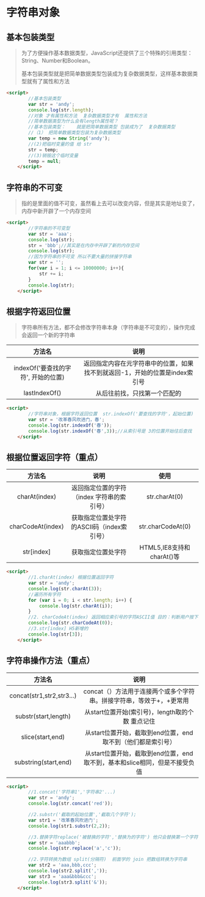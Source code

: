 # 字符串对象

## 基本包装类型

> 为了方便操作基本数据类型，JavaScript还提供了三个特殊的引用类型：String、Number和Boolean。
>
> 基本包装类型就是把简单数据类型包装成为复杂数据类型，这样基本数据类型就有了属性和方法

```html
<script>
        //基本包装类型
        var str = 'andy';
        console.log(str.length);
        //对象 才有属性和方法  复杂数据类型才有  属性和方法
        //简单数据类型为什么会有length属性呢？
        //基本包装类型：    就是把简单数据类型 包装成为了  复杂数据类型
        //（1） 把简单数据类型包装为复杂数据类型
        var temp = new String('andy');
        //(2)把临时变量的值 给 str
        str = temp;
        //(3)销毁这个临时变量
        temp = null;
    </script>
```

## 字符串的不可变

> 指的是里面的值不可变，虽然看上去可以改变内容，但是其实是地址变了，内存中新开辟了一个内存空间

```html
<script>
        //字符串的不可变型
        var str = 'aaa';
        console.log(str);
        str = 'bbb';//其实是在内存中开辟了新的内存空间
        console.log(str);
        //因为字符串的不可变 所以不要大量的拼接字符串
        var str = '';
        for(var i = 1; i <= 10000000; i++){
            str += i;
        }
        console.log(str);
    </script>
```

## 根据字符返回位置

> 字符串所有方法，都不会修改字符串本身（字符串是不可变的），操作完成会返回一个新的字符串

|               方法名                |                             说明                             |
| :---------------------------------: | :----------------------------------------------------------: |
| indexOf('要查找的字符', 开始的位置) | 返回指定内容在元字符串中的位置，如果找不到就返回-1，开始的位置是index索引号 |
|            lastIndexOf()            |                 从后往前找，只找第一个匹配的                 |

```html
<script>
        //字符串对象，根据字符返回位置  str.indexOf('要查找的字符'，起始位置)
        var str = '改革春风吹进门，春';
        console.log(str.indexOf('春'));
        console.log(str.indexOf('春',3));//从索引号是 3的位置开始往后查找
    </script>
```



## 根据位置返回字符（重点）

|      方法名       |                    说明                    |           使用            |
| :---------------: | :----------------------------------------: | :-----------------------: |
|   charAt(index)   | 返回指定位置的字符（index 字符串的索引号） |       str.charAt(0)       |
| charCodeAt(index) | 获取指定位置处字符的ASCII码（index索引号） |     str.charCodeAt(0)     |
|    str[index]     |             获取指定位置处字符             | HTML5,IE8支持和charAt()等 |

```html
<script>
        //1.charAt(index) 根据位置返回字符
        var str = 'andy';
        console.log(str.charAt(3));
        //遍历所有字符
        for (var i = 0; i < str.length; i++) {
            console.log(str.charAt(i));
        }
        //2. charCodeAt(index) 返回相应索引号的字符ASCII值 目的：判断用户按下哪个键
        console.log(str.charCodeAt(0));
        //3.str[index] H5新增的
        console.log(str[3]);
    </script>
```

## 字符串操作方法（重点）

|          方法名           |                             说明                             |
| :-----------------------: | :----------------------------------------------------------: |
| concat(str1,str2,str3...) | concat（）方法用于连接两个或多个字符串。拼接字符串，等效于+，+更常用 |
|   substr(start,length)    |      从start位置开始(索引号)，length取的个数  重点记住       |
|     slice(start,end)      | 从start位置开始，截取到end位置，end取不到（他们都是索引号）  |
|   substring(start,end)    | 从start位置开始，截取到end位置，end取不到，基本和slice相同，但是不接受负值 |

```html
<script>
        //1.concat('字符串1','字符串2'...)
        var str = 'andy';
        console.log(str.concat('red'));

        //2.substr('截取的起始位置','截取几个字符');
        var str1 = '改革春风吹进门';
        console.log(str1.substr(2,2));

        //3.替换字符replace('被替换的字符','替换为的字符') 他只会替换第一个字符
        var str = 'aaabbb';
        console.log(str.replace('a','c'));

        //2.字符转换为数组 split(分隔符)  前面学的 join 把数组转换为字符串
        var str2 = 'aaa,bbb,ccc';
        console.log(str2.split(','));
        var str3 = 'aaa&bbb&ccc';
        console.log(str3.split('&'));
    </script>
```

